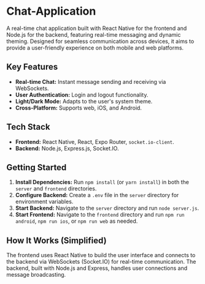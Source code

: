 # Chat-Application

A real-time chat application built with React Native for the frontend and Node.js for the backend, featuring real-time messaging and dynamic theming. Designed for seamless communication across devices, it aims to provide a user-friendly experience on both mobile and web platforms.

## Key Features

* **Real-time Chat:** Instant message sending and receiving via WebSockets.
* **User Authentication:** Login and logout functionality.
* **Light/Dark Mode:** Adapts to the user's system theme.
* **Cross-Platform:** Supports web, iOS, and Android.

## Tech Stack

* **Frontend:** React Native, React, Expo Router, `socket.io-client`.
* **Backend:** Node.js, Express.js, Socket.IO.

## Getting Started

1.  **Install Dependencies:** Run `npm install` (or `yarn install`) in both the `server` and `frontend` directories.
2.  **Configure Backend:** Create a `.env` file in the `server` directory for environment variables.
3.  **Start Backend:** Navigate to the `server` directory and run `node server.js`.
4.  **Start Frontend:** Navigate to the `frontend` directory and run `npm run android`, `npm run ios`, or `npm run web` as needed.

## How It Works (Simplified)

The frontend uses React Native to build the user interface and connects to the backend via WebSockets (Socket.IO) for real-time communication. The backend, built with Node.js and Express, handles user connections and message broadcasting.
